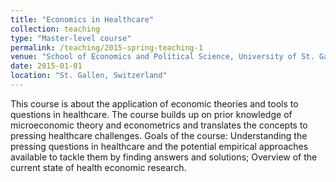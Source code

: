 ```yaml
---
title: "Economics in Healthcare"
collection: teaching
type: "Master-level course"
permalink: /teaching/2015-spring-teaching-1
venue: "School of Economics and Political Science, University of St. Gallen"
date: 2015-01-01
location: "St. Gallen, Switzerland"
---
```


This course is about the application of economic theories and tools to questions in healthcare. The course builds up on
prior knowledge of microeconomic theory and econometrics and translates the concepts to pressing healthcare challenges.
Goals of the course: Understanding the pressing questions in healthcare and the potential empirical approaches available
to tackle them by finding answers and solutions; Overview of the current state of health economic research.
